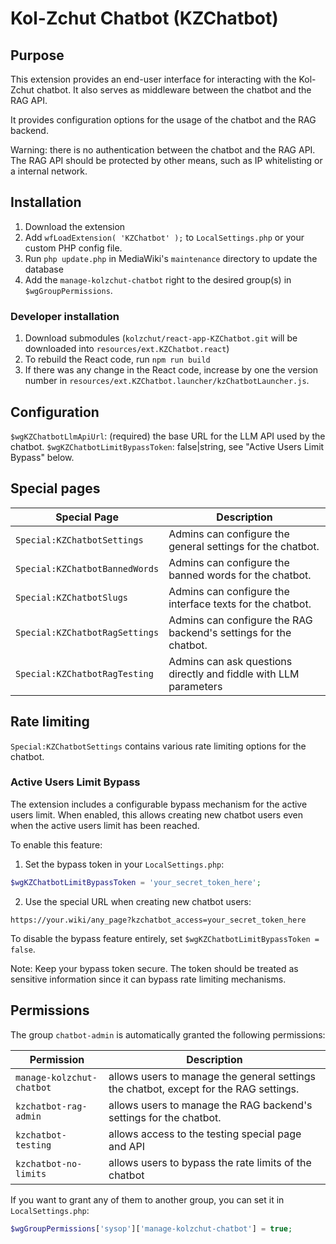 # Kol-Zchut Chatbot (KZChatbot)

## Purpose

This extension provides an end-user interface for interacting with the Kol-Zchut chatbot.
It also serves as middleware between the chatbot and the RAG API.

It provides configuration options for the usage of the chatbot and the RAG backend.

Warning: there is no authentication between the chatbot and the RAG API. The RAG API should be protected by other means,
such as IP whitelisting or a internal network.

## Installation

1. Download the extension
2. Add `wfLoadExtension( 'KZChatbot' );` to `LocalSettings.php` or your custom PHP config file.
3. Run `php update.php` in MediaWiki's `maintenance` directory to update the database
4. Add the `manage-kolzchut-chatbot` right to the desired group(s) in `$wgGroupPermissions`.

### Developer installation
1. Download submodules (`kolzchut/react-app-KZChatbot.git` will be downloaded into `resources/ext.KZChatbot.react`)
2. To rebuild the React code, run `npm run build`
3. If there was any change in the React code, increase by one the version number in
   `resources/ext.KZChatbot.launcher/kzChatbotLauncher.js`.


## Configuration
`$wgKZChatbotLlmApiUrl`: (required) the base URL for the LLM API used by the chatbot.
`$wgKZChatbotLimitBypassToken`: false|string, see "Active Users Limit Bypass" below.

## Special pages
| Special Page                   | Description                                                      |
|--------------------------------|------------------------------------------------------------------|
| `Special:KZChatbotSettings`    | Admins can configure the general settings for the chatbot.       |
| `Special:KZChatbotBannedWords` | Admins can configure the banned words for the chatbot.           |
| `Special:KZChatbotSlugs`       | Admins can configure the interface texts for the chatbot.        |
| `Special:KZChatbotRagSettings` | Admins can configure the RAG backend's settings for the chatbot. |
| `Special:KZChatbotRagTesting`  | Admins can ask questions directly and fiddle with LLM parameters |

## Rate limiting
`Special:KZChatbotSettings` contains various rate limiting options for the chatbot.

### Active Users Limit Bypass

The extension includes a configurable bypass mechanism for the active users limit. When enabled, this allows creating new chatbot users even when the active users limit has been reached.

To enable this feature:

1. Set the bypass token in your `LocalSettings.php`:
```php
$wgKZChatbotLimitBypassToken = 'your_secret_token_here';
```

2. Use the special URL when creating new chatbot users:
```
https://your.wiki/any_page?kzchatbot_access=your_secret_token_here
```

To disable the bypass feature entirely, set `$wgKZChatbotLimitBypassToken = false`.

Note: Keep your bypass token secure. The token should be treated as sensitive information since it can bypass rate limiting mechanisms.

## Permissions
The group `chatbot-admin` is automatically granted the following permissions:

| Permission                | Description                                                                           |
|---------------------------|---------------------------------------------------------------------------------------|
| `manage-kolzchut-chatbot` | allows users to manage the general settings the chatbot, except for the RAG settings. |
| `kzchatbot-rag-admin`     | allows users to manage the RAG backend's settings for the chatbot.                    |
| `kzchatbot-testing`       | allows access to the testing special page and API                                     |
| `kzchatbot-no-limits`	 | allows users to bypass the rate limits of the chatbot                                 |

If you want to grant any of them to another group, you can set it in `LocalSettings.php`:
```php
$wgGroupPermissions['sysop']['manage-kolzchut-chatbot'] = true;
```

